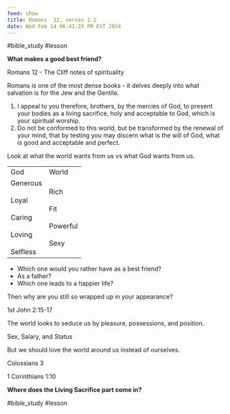 ```yaml
---
feed: show
title: Romans  12, verses 1-2
date: Wed Feb 14 06:41:23 PM EST 2024
---
```


#bible_study #lesson

**What makes a good best friend?**

Romans 12 - The Cliff notes of spirituality

Romans is one of the most dense books - it delves deeply into what salvation is for the Jew and the Gentile.

1. I appeal to you therefore, brothers, by the mercies of God, to present your bodies as a living sacrifice, holy and acceptable to God, which is your spiritual worship.
2. Do not be conformed to this world, but be transformed by the renewal of your mind, that by testing you may discern what is the will of God, what is good and acceptable and perfect.

Look at what the world wants from us vs what God wants from us.

|                                                                   |                                             |
| ----------------------------------------------------------------- | ------------------------------------------- |
| God                                                               | World                                       |
| Generous<br><br>Loyal<br><br>Caring<br><br>Loving<br><br>Selfless | Rich<br><br>Fit<br><br>Powerful<br><br>Sexy |

- Which one would you rather have as a best friend?
- As a father?
- Which one leads to a happier life?

Then why are you still so wrapped up in your appearance?

1st John 2:15-17

The world looks to seduce us by pleasure, possessions, and position.

Sex, Salary, and Status

But we should love the world around us instead of ourselves.

Colossians 3

1 Corinthians 1:10

**Where does the Living Sacrifice part come in?**

#bible_study
#lesson
